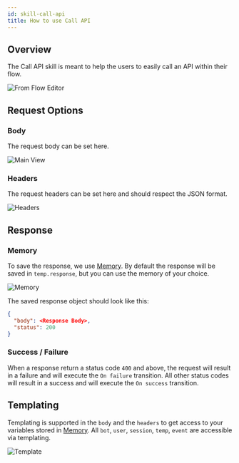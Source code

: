 ```yaml
---
id: skill-call-api
title: How to use Call API
---
```


## Overview

The Call API skill is meant to help the users to easily call an API within their flow.

![From Flow Editor](assets/call-api-skill-flow.png)

## Request Options

### Body

The request body can be set here.

![Main View](assets/call-api-skill.png)

### Headers

The request headers can be set here and should respect the JSON format.

![Headers](assets/call-api-skill-headers.png)

## Response

### Memory

To save the response, we use [Memory](../main/memory). By default the response will be saved in `temp.response`, but you can use the memory of your choice.

![Memory](assets/call-api-skill-memory.png)

The saved response object should look like this:

```json
{
  "body": <Response Body>,
  "status": 200
}
```

### Success / Failure

When a response return a status code `400` and above, the request will result in a failure and will execute the `On failure` transition. All other status codes will result in a success and will execute the `On success` transition.

## Templating

Templating is supported in the `body` and the `headers` to get access to your variables stored in [Memory](../main/memory). All `bot`, `user`, `session`, `temp`, `event` are accessible via templating.

![Template](assets/call-api-skill-template.png)
